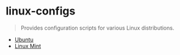 # linux-configs
> Provides configuration scripts for various Linux distributions.

  * [Ubuntu](ubuntu/README.md)
  * [Linux Mint](linux-mint/README.md)
